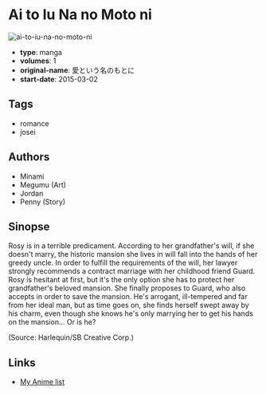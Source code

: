 # Ai to Iu Na no Moto ni

![ai-to-iu-na-no-moto-ni](https://cdn.myanimelist.net/images/manga/3/225649.jpg)

-   **type**: manga
-   **volumes**: 1
-   **original-name**: 愛という名のもとに
-   **start-date**: 2015-03-02

## Tags

-   romance
-   josei

## Authors

-   Minami
-   Megumu (Art)
-   Jordan
-   Penny (Story)

## Sinopse

Rosy is in a terrible predicament. According to her grandfather's will, if she doesn't marry, the historic mansion she lives in will fall into the hands of her greedy uncle. In order to fulfill the requirements of the will, her lawyer strongly recommends a contract marriage with her childhood friend Guard. Rosy is hesitant at first, but it's the only option she has to protect her grandfather's beloved mansion. She finally proposes to Guard, who also accepts in order to save the mansion. He's arrogant, ill-tempered and far from her ideal man, but as time goes on, she finds herself swept away by his charm, even though she knows he's only marrying her to get his hands on the mansion... Or is he?

(Source: Harlequin/SB Creative Corp.)

## Links

-   [My Anime list](https://myanimelist.net/manga/123762/Ai_to_Iu_Na_no_Moto_ni)
